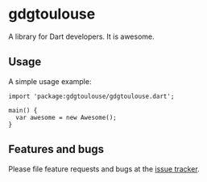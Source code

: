 # gdgtoulouse

A library for Dart developers. It is awesome.

## Usage

A simple usage example:

    import 'package:gdgtoulouse/gdgtoulouse.dart';

    main() {
      var awesome = new Awesome();
    }

## Features and bugs

Please file feature requests and bugs at the [issue tracker][tracker].

[tracker]: http://example.com/issues/replaceme

